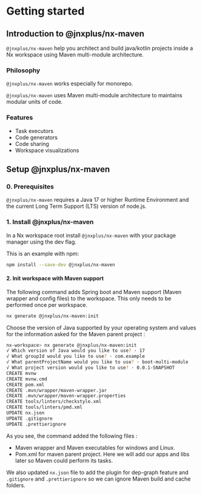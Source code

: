 # Getting started

## Introduction to @jnxplus/nx-maven

`@jnxplus/nx-maven` help you architect and build java/kotlin projects inside a Nx workspace using Maven multi-module architecture.

### Philosophy

`@jnxplus/nx-maven` works especially for monorepo.

`@jnxplus/nx-maven` uses Maven multi-module architecture to maintains modular units of code.

### Features

- Task executors
- Code generators
- Code sharing
- Workspace visualizations

## Setup @jnxplus/nx-maven

### 0. Prerequisites

`@jnxplus/nx-maven` requires a Java 17 or higher Runtime Environment and the current Long Term Support (LTS) version of node.js.

### 1. Install @jnxplus/nx-maven

In a Nx workspace root install `@jnxplus/nx-maven` with your package manager using the dev flag.

This is an example with npm:

```bash
npm install --save-dev @jnxplus/nx-maven
```

#### 2. Init workspace with Maven support

The following command adds Spring boot and Maven support (Maven wrapper and config files) to the workspace. This only needs to be performed once per workspace.

```bash
nx generate @jnxplus/nx-maven:init
```

Choose the version of Java supported by your operating system and values for the information asked for the Maven parent project :

```bash
nx-workspace> nx generate @jnxplus/nx-maven:init
√ Which version of Java would you like to use? · 17
√ What groupId would you like to use? · com.example
√ What parentProjectName would you like to use? · boot-multi-module
√ What project version would you like to use? · 0.0.1-SNAPSHOT
CREATE mvnw
CREATE mvnw.cmd
CREATE pom.xml
CREATE .mvn/wrapper/maven-wrapper.jar
CREATE .mvn/wrapper/maven-wrapper.properties
CREATE tools/linters/checkstyle.xml
CREATE tools/linters/pmd.xml
UPDATE nx.json
UPDATE .gitignore
UPDATE .prettierignore
```

As you see, the command added the following files :

- Maven wrapper and Maven executables for windows and Linux.
- Pom.xml for maven parent project. Here we will add our apps and libs later so Maven could perform its tasks.

We also updated `nx.json` file to add the plugin for dep-graph feature and `.gitignore` and `.prettierignore` so we can ignore Maven build and cache folders.
